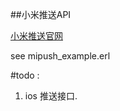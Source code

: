 ##小米推送API

[小米推送官网](http://dev.xiaomi.com/doc/?p=533)

see mipush_example.erl



#todo :
 
1. ios 推送接口.